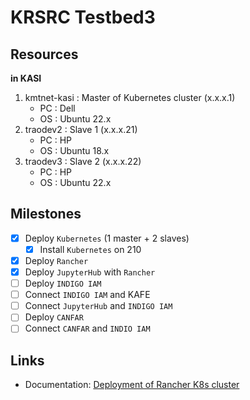 # KRSRC Testbed3 

## Resources



**in KASI**
1. kmtnet-kasi : Master of Kubernetes cluster (x.x.x.1)
   - PC : Dell
   - OS : Ubuntu 22.x
2. traodev2 : Slave 1 (x.x.x.21)
   - PC : HP
   - OS : Ubuntu 18.x
3. traodev3 : Slave 2 (x.x.x.22)
   - PC : HP
   - OS : Ubuntu 22.x

<!-- **in UNIST**
1. ska00 (Desktop 1): for AAI
   - system: HDD 13TB, RAM 128GB, 16 cores
   - OS: Ubuntu 22.xx
2. ska01 (Desktop 2): for master of Kubernetes cluster
   - system: HDD 33TB, RAM 256GB, 22 cores
   - OS: Ubuntu 22.xx
3. ska02 (Desktop 3): for slave 1
   - system: HDD 25TB, RAM 256GB,
   - OS: Ubuntu 22.xx
4. ska03 (Desktop 4): for slave 2
   - system: HDD 17GB, RAM 128GB,
   - OS: Ubuntu 22.xx
5. ska04 (Desktop 5): for slave 3
   - system: HDD 17TB, RAM 128GB,
   - OS: Ubuntu 22.xx
6. ska04 (Desktop 5): for slave 4
   - system: HDD, RAM, cores
   - OS : Ubuntu 22.xx -->
     
## Milestones

- [x] Deploy `Kubernetes` (1 master + 2 slaves)
  - [x] Install `Kubernetes` on 210
- [x] Deploy `Rancher`
- [x] Deploy `JupyterHub` with `Rancher`
- [ ] Deploy `INDIGO IAM`
- [ ] Connect `INDIGO IAM` and KAFE
- [ ] Connect `JupyterHub` and `INDIGO IAM`
- [ ] Deploy `CANFAR`
- [ ] Connect `CANFAR` and `INDIO IAM`

## Links

- Documentation: [Deployment of Rancher K8s cluster](Rancher/README.md)
